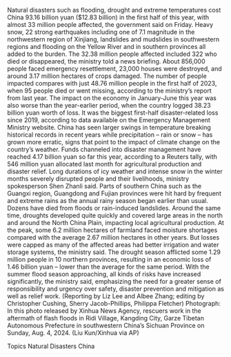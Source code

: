 Natural disasters such as flooding, drought and extreme temperatures cost China 93.16 billion yuan ($12.83 billion) in the first half of this year, with almost 33 million people affected, the government said on Friday.
Heavy snow, 22 strong earthquakes including one of 7.1 magnitude in the northwestern region of Xinjiang, landslides and mudslides in southwestern regions and flooding on the Yellow River and in southern provinces all added to the burden.
The 32.38 million people affected included 322 who died or disappeared, the ministry told a news briefing. About 856,000 people faced emergency resettlement, 23,000 houses were destroyed, and around 3.17 million hectares of crops damaged.
The number of people impacted compares with just 48.76 million people in the first half of 2023, when 95 people died or went missing, according to the ministry’s report from last year.
The impact on the economy in January-June this year was also worse than the year-earlier period, when the country logged 38.23 billion yuan worth of loss. It was the biggest first-half disaster-related loss since 2019, according to data available on the Emergency Management Ministry website.
China has seen larger swings in temperature breaking historical records in recent years while precipitation – rain or snow – has grown more erratic, signs that point to the impact of climate change on the country’s weather.
Funds channeled into disaster management have reached 4.17 billion yuan so far this year, according to a Reuters tally, with 546 million yuan allocated last month for agricultural production and disaster relief.
Long durations of icy weather and intense snow in the winter months severely disrupted people and their livelihoods, ministry spokesperson Shen Zhanli said.
Parts of southern China such as the Guangxi region, Guangdong and Fujian provinces were hit hard by frequent and extreme rains as the annual rainy season began earlier than usual. Dozens have died from floods or rain-induced landslides.
Around the same time, droughts developed quite quickly and covered large areas in the north and around the North China Plain, impacting local agricultural production. At the peak, some 6.2 million hectares of farmland faced moisture shortages compared with the average 2.67 million hectares in other years.
But losses were capped as many of the affected areas had better irrigation and water storage systems, the ministry said.
The drought season afflicted some 1.29 million people in 10 northern provinces, resulting in an economic loss of 1.46 billion yuan – lower than the average for the same period.
With the summer flood season approaching, all kinds of risks have increased significantly, the ministry said, emphasizing the need for a greater sense of responsibility and urgency over safety, disaster prevention and mitigation as well as relief work.
(Reporting by Liz Lee and Albee Zhang; editing by Christopher Cushing, Sherry Jacob-Phillips, Philippa Fletcher)
Photograph: In this photo released by Xinhua News Agency, rescuers work in the aftermath of flash floods in Ridi Village, Kangding City, Garze Tibetan Autonomous Prefecture in southwestern China’s Sichuan Province on Sunday, Aug. 4, 2024. (Liu Kun/Xinhua via AP)

Topics
Natural Disasters
China
